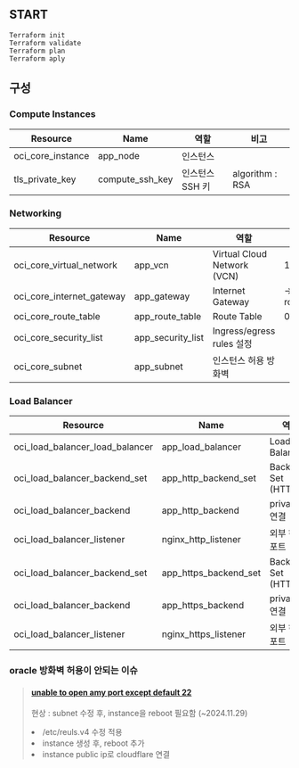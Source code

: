 ## START

```
Terraform init
Terraform validate
Terraform plan
Terraform aply
```

##  구성

###  Compute Instances
| Resource | Name | 역할 | 비고 |  
| -- | --| -- | -- | 
| oci_core_instance | app_node | 인스턴스 | 
| tls_private_key | compute_ssh_key | 인스턴스 SSH 키 | algorithm : RSA |

###  Networking
| Resource | Name | 역할 | 비고 |
| -- | --| -- | -- | 
| oci_core_virtual_network | app_vcn | Virtual Cloud Network (VCN)	| 172.0.0.0/16 |
| oci_core_internet_gateway | app_gateway | Internet Gateway | -> route_table |
| oci_core_route_table | app_route_table | Route Table | 0.0.0.0/0 |
| oci_core_security_list | app_security_list | Ingress/egress rules 설정 | |
| oci_core_subnet | app_subnet | 인스턴스 허용 방화벽 | |

### Load Balancer
| Resource | Name | 역할 | 비고 |
| -- | --| -- | -- | 
| oci_load_balancer_load_balancer | app_load_balancer | Load Balancer | flexible |
| oci_load_balancer_backend_set | app_http_backend_set | Backend Set (HTTP)	| 80 |
| oci_load_balancer_backend | app_http_backend | private_ip 연결 | 80 |
| oci_load_balancer_listener | nginx_http_listener | 외부 허용 포트 | 80(TCP) |
| oci_load_balancer_backend_set | app_https_backend_set	| Backend Set (HTTPS) | 443 |
| oci_load_balancer_backend | app_https_backend | private_ip 연결 | 443 |
| oci_load_balancer_listener | nginx_https_listener | 외부 허용 포트 | 443 (TCP) |

### oracle 방화벽 허용이 안되는 이슈
> #### [unable to open amy port except default 22](https://www.reddit.com/r/oraclecloud/comments/srgfxx/unable_to_open_any_port_except_default_22/)
> 
> 현상 : subnet 수정 후, instance을 reboot 필요함 (~2024.11.29)
> <li>/etc/reuls.v4 수정 적용<br>
> <li>instance 생성 후, reboot 추가<br>
> <li>instance public ip로 cloudflare 연결<br>